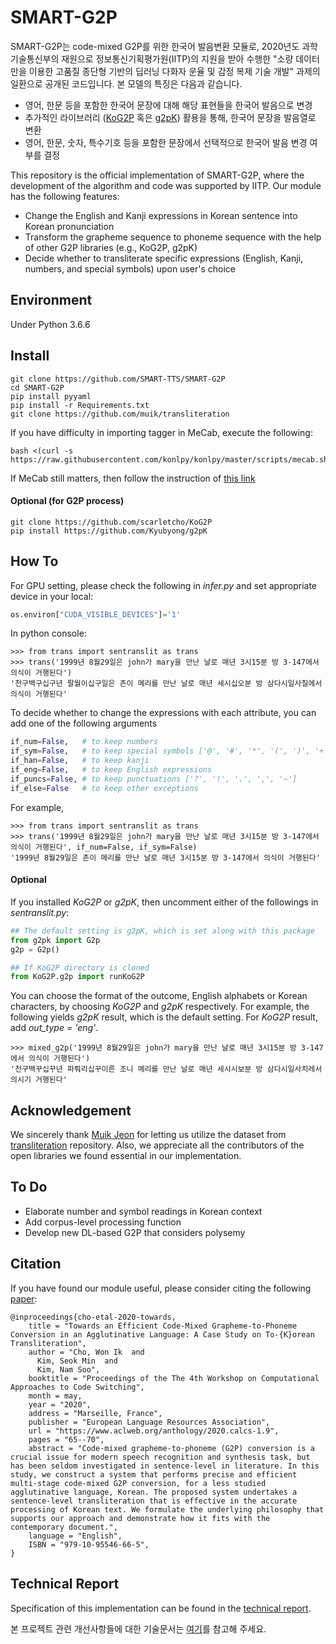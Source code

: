 # SMART-G2P

SMART-G2P는 code-mixed G2P를 위한 한국어 발음변환 모듈로, 2020년도 과학기술통신부의 재원으로 정보통신기획평가원(IITP)의 지원을 받아 수행한 "소량 데이터만을 이용한 고품질 종단형 기반의 딥러닝 다화자 운율 및 감정 복제 기술 개발" 과제의 일환으로 공개된 코드입니다. 본 모델의 특징은 다음과 같습니다.

- 영어, 한문 등을 포함한 한국어 문장에 대해 해당 표현들을 한국어 발음으로 변경
- 추가적인 라이브러리 ([KoG2P](https://github.com/scarletcho/KoG2P) 혹은 [g2pK](https://github.com/Kyubyong/g2pK)) 활용을 통해, 한국어 문장을 발음열로 변환
- 영어, 한문, 숫자, 특수기호 등을 포함한 문장에서 선택적으로 한국어 발음 변경 여부를 결정

This repository is the official implementation of SMART-G2P, where the development of the algorithm and code was supported by IITP. Our module has the following features:

- Change the English and Kanji expressions in Korean sentence into Korean pronunciation
- Transform the grapheme sequence to phoneme sequence with the help of other G2P libraries (e.g., KoG2P, g2pK)
- Decide whether to transliterate specific expressions (English, Kanji, numbers, and special symbols) upon user's choice

## Environment
Under Python 3.6.6

## Install
```
git clone https://github.com/SMART-TTS/SMART-G2P
cd SMART-G2P
pip install pyyaml
pip install -r Requirements.txt
git clone https://github.com/muik/transliteration
```
If you have difficulty in importing tagger in MeCab, execute the following:
```
bash <(curl -s https://raw.githubusercontent.com/konlpy/konlpy/master/scripts/mecab.sh)
```
If MeCab still matters, then follow the instruction of [this link](https://sosomemo.tistory.com/30)

#### Optional (for G2P process)
```
git clone https://github.com/scarletcho/KoG2P
pip install https://github.com/Kyubyong/g2pK
```

## How To
For GPU setting, please check the following in *infer.py* and set appropriate device in your local:
```python
os.environ["CUDA_VISIBLE_DEVICES"]='1'
```
In python console:
```
>>> from trans import sentranslit as trans
>>> trans('1999년 8월29일은 john가 mary을 만난 날로 매년 3시15분 방 3-147에서 의식이 거행된다')
'천구백구십구년 팔월이십구일은 존이 메리를 만난 날로 매년 세시십오분 방 삼다시일사칠에서 의식이 거행된다'
```
To decide whether to change the expressions with each attribute, you can add one of the following arguments
```python
if_num=False,   # to keep numbers
if_sym=False,   # to keep special symbols ['@', '#', '*', '(', ')', '+', '-', ';', ':', '/', '=', '&', '_', "'", '"'] + ['$', '￦', '￡', '￥', '€', '℃', '%']
if_han=False,   # to keep kanji
if_eng=False,   # to keep English expressions
if_puncs=False, # to keep punctuations ['?', '!', '.', ',', '~']
if_else=False   # to keep other exceptions   
```
For example, 
```
>>> from trans import sentranslit as trans
>>> trans('1999년 8월29일은 john가 mary을 만난 날로 매년 3시15분 방 3-147에서 의식이 거행된다', if_num=False, if_sym=False)
'1999년 8월29일은 존이 메리를 만난 날로 매년 3시15분 방 3-147에서 의식이 거행된다'
```
#### Optional

If you installed *KoG2P* or *g2pK*, then uncomment either of the followings in *sentranslit.py*:
```python
## The default setting is g2pK, which is set along with this package
from g2pk import G2p
g2p = G2p()

## If KoG2P directory is cloned
from KoG2P.g2p import runKoG2P
```
You can choose the format of the outcome, English alphabets or Korean characters, by choosing *KoG2P* and *g2pK* respectively. For example, the following yields *g2pK* result, which is the default setting. For *KoG2P* result, add *out_type = 'eng'*.
```
>>> mixed_g2p('1999년 8월29일은 john가 mary을 만난 날로 매년 3시15분 방 3-147에서 의식이 거행된다')
'천구백꾸십꾸년 파뤄리십꾸이른 조니 메리를 만난 날로 매년 세시시보분 방 삼다시일사치레서 의시기 거행된다'
```

## Acknowledgement
We sincerely thank [Muik Jeon](https://github.com/muik) for letting us utilize the dataset from [transliteration](https://github.com/muik/transliteration) repository. Also, we appreciate all the contributors of the open libraries we found essential in our implementation.

## To Do
- Elaborate number and symbol readings in Korean context
- Add corpus-level processing function
- Develop new DL-based G2P that considers polysemy

## Citation
If you have found our module useful, please consider citing the following [paper](https://www.aclweb.org/anthology/2020.calcs-1.9):
```
@inproceedings{cho-etal-2020-towards,
    title = "Towards an Efficient Code-Mixed Grapheme-to-Phoneme Conversion in an Agglutinative Language: A Case Study on To-{K}orean Transliteration",
    author = "Cho, Won Ik  and
      Kim, Seok Min  and
      Kim, Nam Soo",
    booktitle = "Proceedings of the The 4th Workshop on Computational Approaches to Code Switching",
    month = may,
    year = "2020",
    address = "Marseille, France",
    publisher = "European Language Resources Association",
    url = "https://www.aclweb.org/anthology/2020.calcs-1.9",
    pages = "65--70",
    abstract = "Code-mixed grapheme-to-phoneme (G2P) conversion is a crucial issue for modern speech recognition and synthesis task, but has been seldom investigated in sentence-level in literature. In this study, we construct a system that performs precise and efficient multi-stage code-mixed G2P conversion, for a less studied agglutinative language, Korean. The proposed system undertakes a sentence-level transliteration that is effective in the accurate processing of Korean text. We formulate the underlying philosophy that supports our approach and demonstrate how it fits with the contemporary document.",
    language = "English",
    ISBN = "979-10-95546-66-5",
}
```

## Technical Report

Specification of this implementation can be found in the [technical report](https://www.dropbox.com/s/fow2d0nk5x2d70f/SMART-G2P.pdf?dl=0).

본 프로젝트 관련 개선사항들에 대한 기술문서는 [여기](https://www.dropbox.com/s/fow2d0nk5x2d70f/SMART-G2P.pdf?dl=0)를 참고해 주세요.
